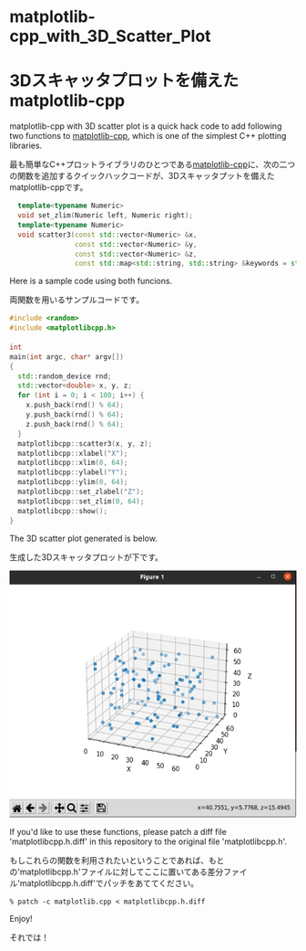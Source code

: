 # matplotlib-cpp_with_3D_Scatter_Plot
# 3Dスキャッタプロットを備えたmatplotlib-cpp

matplotlib-cpp with 3D scatter plot is a quick hack code to add following two functions to [matplotlib-cpp](https://github.com/lava/matplotlib-cpp), which is one of the simplest C++ plotting libraries.

最も簡単なC++プロットライブラリのひとつである[matplotlib-cpp](https://github.com/lava/matplotlib-cpp)に、次の二つの関数を追加するクイックハックコードが、3Dスキャッタプットを備えたmatplotlib-cppです。

```cpp
  template<typename Numeric>
  void set_zlim(Numeric left, Numeric right);
  template<typename Numeric>
  void scatter3(const std::vector<Numeric> &x,
                const std::vector<Numeric> &y,
                const std::vector<Numeric> &z,
                const std::map<std::string, std::string> &keywords = std::map<std::string, std::string>());
```

Here is a sample code using both funcions.

両関数を用いるサンプルコードです。

```cpp
#include <random>
#include <matplotlibcpp.h>

int
main(int argc, char* argv[])
{
  std::random_device rnd;
  std::vector<double> x, y, z;
  for (int i = 0; i < 100; i++) {
    x.push_back(rnd() % 64);
    y.push_back(rnd() % 64);
    z.push_back(rnd() % 64);
  }
  matplotlibcpp::scatter3(x, y, z);
  matplotlibcpp::xlabel("X");
  matplotlibcpp::xlim(0, 64);
  matplotlibcpp::ylabel("Y");
  matplotlibcpp::ylim(0, 64);
  matplotlibcpp::set_zlabel("Z");
  matplotlibcpp::set_zlim(0, 64);
  matplotlibcpp::show();
}
```

The 3D scatter plot generated is below.

生成した3Dスキャッタプロットが下です。

![scatter plot](https://github.com/ShizSak/matplotlib-cpp_with_3D_Scatter_Plot/blob/main/matplotlib-cpp-with-3D-scatter-plot-sample.png)

If you'd like to use these functions, please patch a diff file 'matplotlibcpp.h.diff' in this repository to the original file 'matplotlibcpp.h'.

もしこれらの関数を利用されたいということであれば、もとの'matplotlibcpp.h'ファイルに対してここに置いてある差分ファイル'matplotlibcpp.h.diff'でパッチをあててください。

```
% patch -c matplotlib.cpp < matplotlibcpp.h.diff
```


Enjoy!

それでは！
